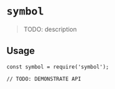 # `symbol`

> TODO: description

## Usage

```
const symbol = require('symbol');

// TODO: DEMONSTRATE API
```
